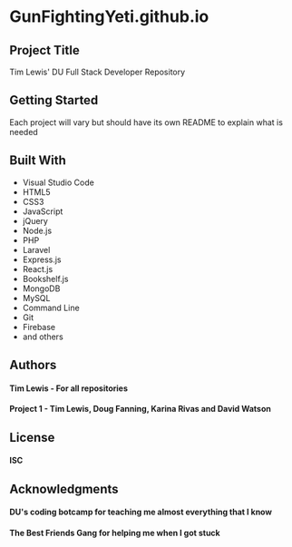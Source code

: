 # GunFightingYeti.github.io

## Project Title
Tim Lewis' DU Full Stack Developer Repository

## Getting Started
Each project will vary but should have its own README to explain what is needed

## Built With
* Visual Studio Code
* HTML5
* CSS3
* JavaScript
* jQuery
* Node.js
* PHP
* Laravel
* Express.js
* React.js
* Bookshelf.js
* MongoDB
* MySQL
* Command Line
* Git
* Firebase
* and others

## Authors
#### Tim Lewis - For all repositories
#### Project 1 - Tim Lewis, Doug Fanning, Karina Rivas and David Watson

## License
#### ISC

## Acknowledgments
#### DU's coding botcamp for teaching me almost everything that I know
#### The Best Friends Gang for helping me when I got stuck
